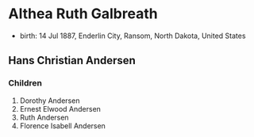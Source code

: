 # Althea Ruth Galbreath

- birth: 14 Jul 1887, Enderlin City, Ransom, North Dakota, United States

## Hans Christian Andersen

### Children

1. Dorothy Andersen
2. Ernest Elwood Andersen
3. Ruth Andersen
4. Florence Isabell Andersen
